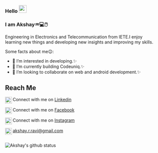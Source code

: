 ### Hello <img src="https://media.giphy.com/media/hvRJCLFzcasrR4ia7z/giphy.gif" width="25px">
### I am Akshay♒:computer::computer_mouse:

Engineering in Electronics and Telecommunication from IETE.I enjoy learning new things and developing new insights and improving my skills.

Some facts about me😉:

- 👀 I’m interested in developing.✨
- 🌱 I’m currently building Codeuniq.✨
- 💞️ I’m looking to collaborate on web and android development.✨


## Reach Me

<img align="left" alt="Akshay's LinkdeIn" width="22px" src="https://cdn.jsdelivr.net/npm/simple-icons@v3/icons/linkedin.svg" /> Connect with me on [Linkedin](https://www.linkedin.com/in/akshay-r-11b1a4217) <br><br>
<img align="left" alt="Akshay's Facebook" width="22px" src="https://cdn.jsdelivr.net/npm/simple-icons@v3/icons/facebook.svg" /> Connect with me on [Facebook](https://www.facebook.com/profile.php?id=100007954636885) <br><br>
<img align="left" alt="Akshay's Instagram" width="22px" src="https://cdn.jsdelivr.net/npm/simple-icons@3.13.0/icons/instagram.svg" /> Connect with me on [Instagram](https://www.instagram.com/akshay._r._) <br><br>
<img align="left" alt="Akshay's Mail" width="22px" src="https://cdn.jsdelivr.net/npm/simple-icons@3.7.0/icons/gmail.svg" /> akshay.r.ravi@gmail.com 
<br><br>

![Akshay's github status](https://github-readme-stats.vercel.app/api?username=akshayr11&show_icons=true&title_color=74ff0a&icon_color=74ff0a&text_color=9f9f9f&bg_color=2D2D2D)
<br><br>
